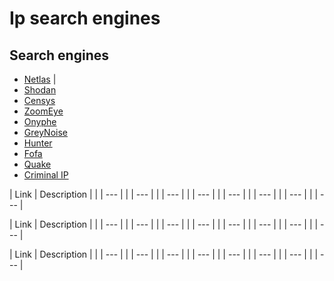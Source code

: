 


# Ip search engines



## Search engines

* [Netlas](https://app.netlas.io/) |
* [Shodan](https://www.shodan.io/) 
* [Censys](https://search.censys.io/) 
* [ZoomEye](https://www.zoomeye.org/) 
* [Onyphe](https://www.onyphe.io/) 
* [GreyNoise](https://viz.greynoise.io/) 
*  [Hunter](https://hunter.how/) 
*  [Fofa](https://en.fofa.info/)
*  [Quake](https://quake.360.net/quake/#/index) 
*  [Criminal IP](https://www.criminalip.io/) 






| Link | Description |
| []() | --- |
| []() | --- |
| []() | --- |
| []() | --- |
| []() | --- |
| []() | --- |
| []() | --- |
| []() | --- |



| Link | Description |
| []() | --- |
| []() | --- |
| []() | --- |
| []() | --- |
| []() | --- |
| []() | --- |
| []() | --- |
| []() | --- |



| Link | Description |
| []() | --- |
| []() | --- |
| []() | --- |
| []() | --- |
| []() | --- |
| []() | --- |
| []() | --- |
| []() | --- |




